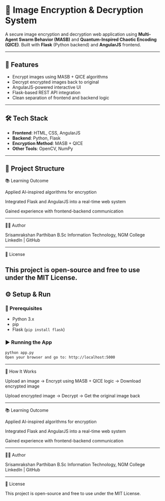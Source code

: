 # 🔐 Image Encryption & Decryption System

A secure image encryption and decryption web application using **Multi-Agent Swarm Behavior (MASB)** and **Quantum-Inspired Chaotic Encoding (QICE)**. Built with **Flask** (Python backend) and **AngularJS** frontend.

---

## 🚀 Features

- Encrypt images using MASB + QICE algorithms
- Decrypt encrypted images back to original
- AngularJS-powered interactive UI
- Flask-based REST API integration
- Clean separation of frontend and backend logic

---

## 🛠️ Tech Stack

- **Frontend**: HTML, CSS, AngularJS
- **Backend**: Python, Flask
- **Encryption Method**: MASB + QICE
- **Other Tools**: OpenCV, NumPy

---

## 📁 Project Structure
📚 Learning Outcome

Applied AI-inspired algorithms for encryption

Integrated Flask and AngularJS into a real-time web system

Gained experience with frontend-backend communication



---

🧑‍💻 Author

Srisamrakshan Parthiban
B.Sc Information Technology, NGM College
LinkedIn | GitHub


---

📜 License

This project is open-source and free to use under the MIT License.
---

## ⚙️ Setup & Run

### 🔧 Prerequisites
- Python 3.x
- pip
- Flask (`pip install flask`)

### ▶️ Running the App

```bash
python app.py
Open your browser and go to: http://localhost:5000

```
---

🧪 How It Works

Upload an image → Encrypt using MASB + QICE logic → Download encrypted image

Upload encrypted image → Decrypt → Get the original image back



---
📚 Learning Outcome

Applied AI-inspired algorithms for encryption

Integrated Flask and AngularJS into a real-time web system

Gained experience with frontend-backend communication



---

🧑‍💻 Author

Srisamrakshan Parthiban
B.Sc Information Technology, NGM College
LinkedIn | GitHub


---

📜 License

This project is open-source and free to use under the MIT License.

